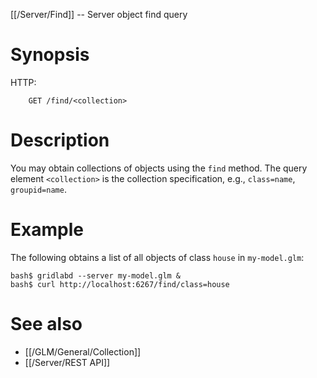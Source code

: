 [[/Server/Find]] -- Server object find query

# Synopsis
HTTP:
~~~
    GET /find/<collection>
~~~

# Description

You may obtain collections of objects using the `find` method. The query element `<collection>` is the collection specification, e.g., `class=name`, `groupid=name`.


# Example

The following obtains a list of all objects of class `house` in `my-model.glm`:
~~~~
bash$ gridlabd --server my-model.glm &
bash$ curl http://localhost:6267/find/class=house
~~~~

# See also

* [[/GLM/General/Collection]]
* [[/Server/REST API]]
